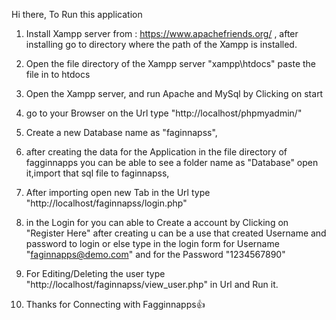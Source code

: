 Hi there, 
To Run this application

1. Install Xampp server from : https://www.apachefriends.org/ , after installing go to directory where the path of the Xampp is installed.

2. Open the file directory of the Xampp server "xampp\htdocs" paste the file in to htdocs

3. Open the Xampp server, and run Apache and MySql by Clicking on start

4. go to your Browser on the Url type "http://localhost/phpmyadmin/"

5. Create a new Database name as "faginnapss", 

6. after creating the data for the Application in the file directory of fagginnapps you can be able to see a folder name as "Database" open it,import that sql file to faginnapss,

7. After importing open new Tab in the Url type "http://localhost/faginnapss/login.php"

8. in the Login for you can able to Create a account by Clicking on "Register Here" after creating u can be a use that created Username and password to login or else type in the login form for Username "faginnapps@demo.com" and for the Password "1234567890"

9. For Editing/Deleting  the user type "http://localhost/faginnapss/view_user.php" in Url and Run it.


10. Thanks for Connecting with Fagginnapps👍





